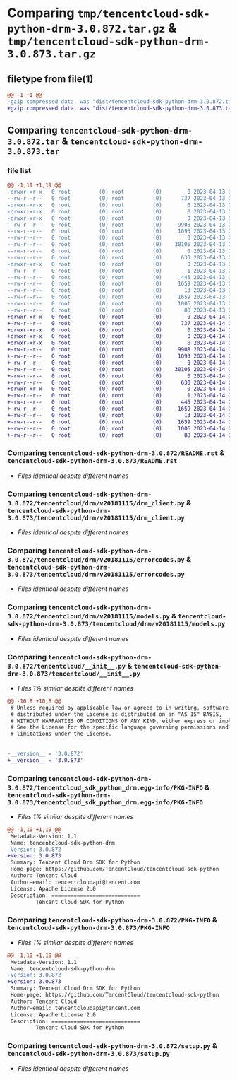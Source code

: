 # Comparing `tmp/tencentcloud-sdk-python-drm-3.0.872.tar.gz` & `tmp/tencentcloud-sdk-python-drm-3.0.873.tar.gz`

## filetype from file(1)

```diff
@@ -1 +1 @@
-gzip compressed data, was "dist/tencentcloud-sdk-python-drm-3.0.872.tar", last modified: Thu Apr 13 00:39:53 2023, max compression
+gzip compressed data, was "dist/tencentcloud-sdk-python-drm-3.0.873.tar", last modified: Fri Apr 14 00:35:48 2023, max compression
```

## Comparing `tencentcloud-sdk-python-drm-3.0.872.tar` & `tencentcloud-sdk-python-drm-3.0.873.tar`

### file list

```diff
@@ -1,19 +1,19 @@
-drwxr-xr-x   0 root         (0) root         (0)        0 2023-04-13 00:39:53.000000 tencentcloud-sdk-python-drm-3.0.872/
--rw-r--r--   0 root         (0) root         (0)      737 2023-04-13 00:39:53.000000 tencentcloud-sdk-python-drm-3.0.872/README.rst
-drwxr-xr-x   0 root         (0) root         (0)        0 2023-04-13 00:39:53.000000 tencentcloud-sdk-python-drm-3.0.872/tencentcloud/
-drwxr-xr-x   0 root         (0) root         (0)        0 2023-04-13 00:39:53.000000 tencentcloud-sdk-python-drm-3.0.872/tencentcloud/drm/
-drwxr-xr-x   0 root         (0) root         (0)        0 2023-04-13 00:39:53.000000 tencentcloud-sdk-python-drm-3.0.872/tencentcloud/drm/v20181115/
--rw-r--r--   0 root         (0) root         (0)     9908 2023-04-13 00:39:53.000000 tencentcloud-sdk-python-drm-3.0.872/tencentcloud/drm/v20181115/drm_client.py
--rw-r--r--   0 root         (0) root         (0)     1093 2023-04-13 00:39:53.000000 tencentcloud-sdk-python-drm-3.0.872/tencentcloud/drm/v20181115/errorcodes.py
--rw-r--r--   0 root         (0) root         (0)        0 2023-04-13 00:39:53.000000 tencentcloud-sdk-python-drm-3.0.872/tencentcloud/drm/v20181115/__init__.py
--rw-r--r--   0 root         (0) root         (0)    30105 2023-04-13 00:39:53.000000 tencentcloud-sdk-python-drm-3.0.872/tencentcloud/drm/v20181115/models.py
--rw-r--r--   0 root         (0) root         (0)        0 2023-04-13 00:39:53.000000 tencentcloud-sdk-python-drm-3.0.872/tencentcloud/drm/__init__.py
--rw-r--r--   0 root         (0) root         (0)      630 2023-04-13 00:39:53.000000 tencentcloud-sdk-python-drm-3.0.872/tencentcloud/__init__.py
-drwxr-xr-x   0 root         (0) root         (0)        0 2023-04-13 00:39:53.000000 tencentcloud-sdk-python-drm-3.0.872/tencentcloud_sdk_python_drm.egg-info/
--rw-r--r--   0 root         (0) root         (0)        1 2023-04-13 00:39:53.000000 tencentcloud-sdk-python-drm-3.0.872/tencentcloud_sdk_python_drm.egg-info/dependency_links.txt
--rw-r--r--   0 root         (0) root         (0)      445 2023-04-13 00:39:53.000000 tencentcloud-sdk-python-drm-3.0.872/tencentcloud_sdk_python_drm.egg-info/SOURCES.txt
--rw-r--r--   0 root         (0) root         (0)     1659 2023-04-13 00:39:53.000000 tencentcloud-sdk-python-drm-3.0.872/tencentcloud_sdk_python_drm.egg-info/PKG-INFO
--rw-r--r--   0 root         (0) root         (0)       13 2023-04-13 00:39:53.000000 tencentcloud-sdk-python-drm-3.0.872/tencentcloud_sdk_python_drm.egg-info/top_level.txt
--rw-r--r--   0 root         (0) root         (0)     1659 2023-04-13 00:39:53.000000 tencentcloud-sdk-python-drm-3.0.872/PKG-INFO
--rw-r--r--   0 root         (0) root         (0)     1006 2023-04-13 00:39:53.000000 tencentcloud-sdk-python-drm-3.0.872/setup.py
--rw-r--r--   0 root         (0) root         (0)       88 2023-04-13 00:39:53.000000 tencentcloud-sdk-python-drm-3.0.872/setup.cfg
+drwxr-xr-x   0 root         (0) root         (0)        0 2023-04-14 00:35:48.000000 tencentcloud-sdk-python-drm-3.0.873/
+-rw-r--r--   0 root         (0) root         (0)      737 2023-04-14 00:35:48.000000 tencentcloud-sdk-python-drm-3.0.873/README.rst
+drwxr-xr-x   0 root         (0) root         (0)        0 2023-04-14 00:35:48.000000 tencentcloud-sdk-python-drm-3.0.873/tencentcloud/
+drwxr-xr-x   0 root         (0) root         (0)        0 2023-04-14 00:35:48.000000 tencentcloud-sdk-python-drm-3.0.873/tencentcloud/drm/
+drwxr-xr-x   0 root         (0) root         (0)        0 2023-04-14 00:35:48.000000 tencentcloud-sdk-python-drm-3.0.873/tencentcloud/drm/v20181115/
+-rw-r--r--   0 root         (0) root         (0)     9908 2023-04-14 00:35:48.000000 tencentcloud-sdk-python-drm-3.0.873/tencentcloud/drm/v20181115/drm_client.py
+-rw-r--r--   0 root         (0) root         (0)     1093 2023-04-14 00:35:48.000000 tencentcloud-sdk-python-drm-3.0.873/tencentcloud/drm/v20181115/errorcodes.py
+-rw-r--r--   0 root         (0) root         (0)        0 2023-04-14 00:35:48.000000 tencentcloud-sdk-python-drm-3.0.873/tencentcloud/drm/v20181115/__init__.py
+-rw-r--r--   0 root         (0) root         (0)    30105 2023-04-14 00:35:48.000000 tencentcloud-sdk-python-drm-3.0.873/tencentcloud/drm/v20181115/models.py
+-rw-r--r--   0 root         (0) root         (0)        0 2023-04-14 00:35:48.000000 tencentcloud-sdk-python-drm-3.0.873/tencentcloud/drm/__init__.py
+-rw-r--r--   0 root         (0) root         (0)      630 2023-04-14 00:35:48.000000 tencentcloud-sdk-python-drm-3.0.873/tencentcloud/__init__.py
+drwxr-xr-x   0 root         (0) root         (0)        0 2023-04-14 00:35:48.000000 tencentcloud-sdk-python-drm-3.0.873/tencentcloud_sdk_python_drm.egg-info/
+-rw-r--r--   0 root         (0) root         (0)        1 2023-04-14 00:35:48.000000 tencentcloud-sdk-python-drm-3.0.873/tencentcloud_sdk_python_drm.egg-info/dependency_links.txt
+-rw-r--r--   0 root         (0) root         (0)      445 2023-04-14 00:35:48.000000 tencentcloud-sdk-python-drm-3.0.873/tencentcloud_sdk_python_drm.egg-info/SOURCES.txt
+-rw-r--r--   0 root         (0) root         (0)     1659 2023-04-14 00:35:48.000000 tencentcloud-sdk-python-drm-3.0.873/tencentcloud_sdk_python_drm.egg-info/PKG-INFO
+-rw-r--r--   0 root         (0) root         (0)       13 2023-04-14 00:35:48.000000 tencentcloud-sdk-python-drm-3.0.873/tencentcloud_sdk_python_drm.egg-info/top_level.txt
+-rw-r--r--   0 root         (0) root         (0)     1659 2023-04-14 00:35:48.000000 tencentcloud-sdk-python-drm-3.0.873/PKG-INFO
+-rw-r--r--   0 root         (0) root         (0)     1006 2023-04-14 00:35:48.000000 tencentcloud-sdk-python-drm-3.0.873/setup.py
+-rw-r--r--   0 root         (0) root         (0)       88 2023-04-14 00:35:48.000000 tencentcloud-sdk-python-drm-3.0.873/setup.cfg
```

### Comparing `tencentcloud-sdk-python-drm-3.0.872/README.rst` & `tencentcloud-sdk-python-drm-3.0.873/README.rst`

 * *Files identical despite different names*

### Comparing `tencentcloud-sdk-python-drm-3.0.872/tencentcloud/drm/v20181115/drm_client.py` & `tencentcloud-sdk-python-drm-3.0.873/tencentcloud/drm/v20181115/drm_client.py`

 * *Files identical despite different names*

### Comparing `tencentcloud-sdk-python-drm-3.0.872/tencentcloud/drm/v20181115/errorcodes.py` & `tencentcloud-sdk-python-drm-3.0.873/tencentcloud/drm/v20181115/errorcodes.py`

 * *Files identical despite different names*

### Comparing `tencentcloud-sdk-python-drm-3.0.872/tencentcloud/drm/v20181115/models.py` & `tencentcloud-sdk-python-drm-3.0.873/tencentcloud/drm/v20181115/models.py`

 * *Files identical despite different names*

### Comparing `tencentcloud-sdk-python-drm-3.0.872/tencentcloud/__init__.py` & `tencentcloud-sdk-python-drm-3.0.873/tencentcloud/__init__.py`

 * *Files 1% similar despite different names*

```diff
@@ -10,8 +10,8 @@
 # Unless required by applicable law or agreed to in writing, software
 # distributed under the License is distributed on an "AS IS" BASIS,
 # WITHOUT WARRANTIES OR CONDITIONS OF ANY KIND, either express or implied.
 # See the License for the specific language governing permissions and
 # limitations under the License.
 
 
-__version__ = '3.0.872'
+__version__ = '3.0.873'
```

### Comparing `tencentcloud-sdk-python-drm-3.0.872/tencentcloud_sdk_python_drm.egg-info/PKG-INFO` & `tencentcloud-sdk-python-drm-3.0.873/tencentcloud_sdk_python_drm.egg-info/PKG-INFO`

 * *Files 1% similar despite different names*

```diff
@@ -1,10 +1,10 @@
 Metadata-Version: 1.1
 Name: tencentcloud-sdk-python-drm
-Version: 3.0.872
+Version: 3.0.873
 Summary: Tencent Cloud Drm SDK for Python
 Home-page: https://github.com/TencentCloud/tencentcloud-sdk-python
 Author: Tencent Cloud
 Author-email: tencentcloudapi@tencent.com
 License: Apache License 2.0
 Description: ============================
         Tencent Cloud SDK for Python
```

### Comparing `tencentcloud-sdk-python-drm-3.0.872/PKG-INFO` & `tencentcloud-sdk-python-drm-3.0.873/PKG-INFO`

 * *Files 1% similar despite different names*

```diff
@@ -1,10 +1,10 @@
 Metadata-Version: 1.1
 Name: tencentcloud-sdk-python-drm
-Version: 3.0.872
+Version: 3.0.873
 Summary: Tencent Cloud Drm SDK for Python
 Home-page: https://github.com/TencentCloud/tencentcloud-sdk-python
 Author: Tencent Cloud
 Author-email: tencentcloudapi@tencent.com
 License: Apache License 2.0
 Description: ============================
         Tencent Cloud SDK for Python
```

### Comparing `tencentcloud-sdk-python-drm-3.0.872/setup.py` & `tencentcloud-sdk-python-drm-3.0.873/setup.py`

 * *Files identical despite different names*

